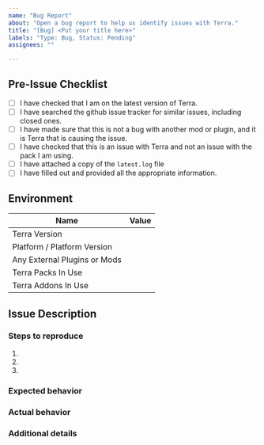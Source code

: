 ```yaml
---
name: "Bug Report"
about: "Open a bug report to help us identify issues with Terra."
title: "[Bug] <Put your title here>"
labels: "Type: Bug, Status: Pending"
assignees: ""

---
```


<!--
##############################################################################
## WARNING!                                                                 ##
## IGNORING THE FOLLOWING TEMPLATE WILL RESULT IN YOUR ISSUE BEING CLOSED   ##
##############################################################################
-->

## Pre-Issue Checklist

<!--
  Please go through this checklist item by item and make sure you have successfully completed each of these steps.
    - You must be on the LATEST version of Terra to receive any support. There is no support for older versions of Terra.
    - Make sure that this is not a compatibility issue with another terrain generation mod. For that, you can use an addon to make them compatible.
    - Make sure that there are no already existing issues open with your problem. If you open a duplicate, it will be closed as such.
    - Make sure that it is actually Terra causing the issue, and not another mod/plugin.
      You can do this by testing to see if you can recreate the issue without Terra installed.
    - Make sure that this is not an issue with a specific Terra *pack* or Terra *addon*, and instead applies to all of Terra.
    - Make sure that you attach a copy of the latest.log file.
      Putting *just* the exception IS NOT ENOUGH. We need to be able to check that there wasn't anything else before that caused it.
    - Make sure that you have filled out all the required information and given descriptions of everything.
    
    You must put an x in all the boxes you have completed. (Like this: [x])
    
    To make sure that your issue is rendered properly, you may check the "Preview" tab (below the title) to see a rendered version of it before you submit it.
-->

- [ ] I have checked that I am on the latest version of Terra.
- [ ] I have searched the github issue tracker for similar issues, including closed ones.
- [ ] I have made sure that this is not a bug with another mod or plugin, and it is Terra that is causing the issue.
- [ ] I have checked that this is an issue with Terra and not an issue with the pack I am using.
  <!-- If this is an issue with the default Terra pack, please open an issue on the pack repo: https://github.com/PolyhedralDev/TerraDefaultConfig/issues/new -->
- [ ] I have attached a copy of the `latest.log` file
- [ ] I have filled out and provided all the appropriate information.

## Environment

<!-- You can fill out the different items by putting the correct value beside each cell. -->

| Name                         | Value |
|------------------------------|-------|
| Terra Version                | <!-- Put your Terra version here. (remove the comment) -->
| Platform / Platform Version  | <!-- Put your platform and platform version here. (remove the comment) (eg. Spigot, Fabric, Paper, etc.) (If you are using the Region generator, put that here instead) -->
| Any External Plugins or Mods | <!-- Put a list of all the plugins or mods you have installed here. (remove the comment) (Make sure to NOT include any new lines) -->
| Terra Packs In Use           | <!-- Put a list of all the Terra packs you have installed here. (remove the comment) (Make sure to NOT include any new lines) (/te packs may be used to get a list) -->
| Terra Addons In Use          | <!-- Put a list of all the Terra addons you have installed here. (remove the comment) (Make sure to NOT include any new lines) (/te addons may be used to get a list) -->

## Issue Description

<!--
    Put a quick description of the issue here.
    Example: 'When generating terrain, something causes the chunks to not load properly', etc.
-->

### Steps to reproduce

<!--
    Describe what you were doing when this happened.
    Make sure to include ALL information. Including anything you were doing before that may have caused it.
-->

1. <!-- Put step #1 here. -->
2. <!-- Put step #2 here. -->
3. <!-- etc.              -->

### Expected behavior

<!-- Describe what you think *should* happen here: -->

### Actual behavior

<!-- Describe what *actually* happens here: -->
<!-- example: When I do _______, it actually does _______ -->

### Additional details

<!-- Any other information you think should be added -->

